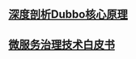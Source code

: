 
## [深度剖析Dubbo核心原理](https://javainterview.cn/book/深度剖析Dubbo核心原理.pdf)

## [微服务治理技术白皮书](https://javainterview.cn/book/微服务治理技术白皮书.pdf)






